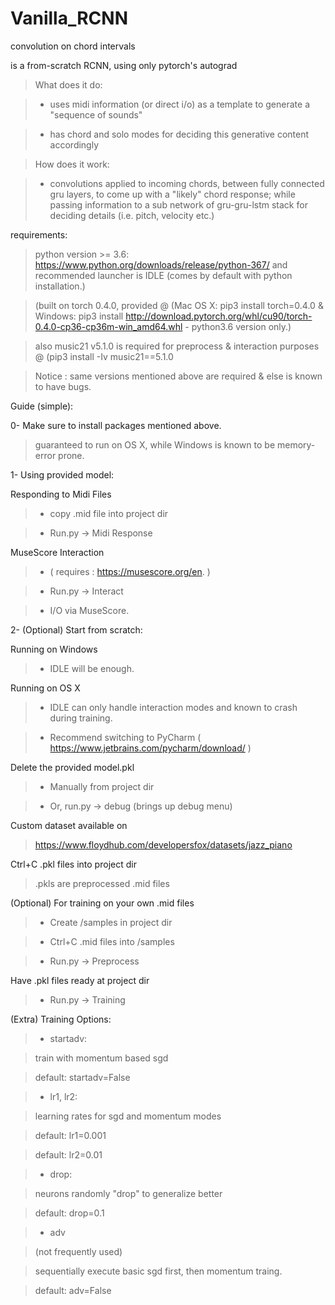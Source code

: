 # Vanilla_RCNN
convolution on chord intervals

is a from-scratch RCNN, using only pytorch's autograd

> What does it do: 

>- uses midi information (or direct i/o) as a template to generate a "sequence of sounds"

>- has chord and solo modes for deciding this generative content accordingly

> How does it work: 

>- convolutions applied to incoming chords, between fully connected gru layers, to come up with a "likely" chord response; while passing information to a sub network of gru-gru-lstm stack for deciding details (i.e. pitch, velocity etc.)


requirements:

>python version >= 3.6: https://www.python.org/downloads/release/python-367/ and recommended launcher is IDLE (comes by default with python installation.)

>(built on torch 0.4.0, provided @ (Mac OS X: pip3 install torch=0.4.0 & Windows: pip3 install 
http://download.pytorch.org/whl/cu90/torch-0.4.0-cp36-cp36m-win_amd64.whl - python3.6 version only.)

>also music21 v5.1.0 is required for preprocess 
& interaction purposes @
(pip3 install -Iv music21==5.1.0


>Notice : same versions mentioned above are required & else is known to have bugs.



Guide (simple):


0- Make sure to install packages mentioned above.

>guaranteed to run on OS X, while Windows is known to be memory-error prone.


1- Using provided model:


Responding to Midi Files


>- copy .mid file into project dir


>- Run.py -> Midi Response


MuseScore Interaction 

>- ( requires : https://musescore.org/en. )

>- Run.py -> Interact

>- I/O via MuseScore.


2- (Optional) Start from scratch:

Running on Windows

>- IDLE will be enough.


Running on OS X

>- IDLE can only handle interaction modes and known to crash during training. 

>- Recommend switching to PyCharm ( https://www.jetbrains.com/pycharm/download/ )



Delete the provided model.pkl

>- Manually from project dir

>- Or, run.py -> debug (brings up debug menu)


Custom dataset available on
>https://www.floydhub.com/developersfox/datasets/jazz_piano


Ctrl+C .pkl files into project dir

>.pkls are preprocessed .mid files


(Optional) For training on your own .mid files

>- Create /samples in project dir

>- Ctrl+C .mid files into /samples

>- Run.py -> Preprocess



Have .pkl files ready at project dir

>- Run.py -> Training



(Extra) Training Options:


>- startadv: 

>train with momentum based sgd

>default: startadv=False

>- lr1, lr2: 

>learning rates for sgd and momentum modes

>default: lr1=0.001

>default: lr2=0.01

>- drop: 

>neurons randomly "drop" to generalize better

>default: drop=0.1

>- adv

>(not frequently used)

>sequentially execute basic sgd first, then momentum traing.

>default: adv=False
